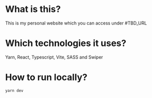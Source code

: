 # What is this?

This is my personal website which you can access under #TBD_URL

# Which technologies it uses?

Yarn, React, Typescript, Vite, SASS and Swiper

# How to run locally?

```
yarn dev
```
